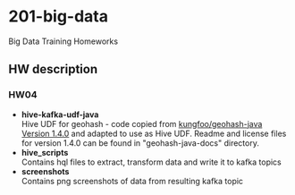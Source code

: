 # 201-big-data
Big Data Training Homeworks

## HW description

### HW04

- **hive-kafka-udf-java** \
  Hive UDF for geohash - code copied from [kungfoo/geohash-java Version 1.4.0](https://github.com/kungfoo/geohash-java) 
  and adapted to use as Hive UDF. Readme and license files for version 1.4.0 can be found in "geohash-java-docs" 
  directory.
- **hive_scripts** \
  Contains hql files to extract, transform data and write it to kafka topics
- **screenshots** \
  Contains png screenshots of data from resulting kafka topic
